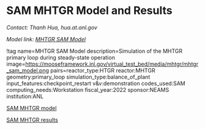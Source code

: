 # SAM MHTGR Model and Results

*Contact: Thanh Hua, hua.at.anl.gov*

*Model link: [MHTGR SAM Model](https://github.com/idaholab/virtual_test_bed/tree/main/htgr/mhtgr/mhtgr_sam)*

!tag name=MHTGR SAM Model
     description=Simulation of the MHTGR primary loop during steady-state operation
     image=https://mooseframework.inl.gov/virtual_test_bed/media/mhtgr/mhtgr_sam_model.png
     pairs=reactor_type:HTGR
                       reactor:MHTGR
                       geometry:primary_loop
                       simulation_type:balance_of_plant
                       input_features:checkpoint_restart
                       v&v:demonstration
                       codes_used:SAM
                       computing_needs:Workstation
                       fiscal_year:2022
                       sponsor:NEAMS
                       institution:ANL

[SAM MHTGR model](mhtgr_sam/sam_mhtgr_model.md)

[SAM MHTGR results](mhtgr_sam/sam_mhtgr_results.md)

